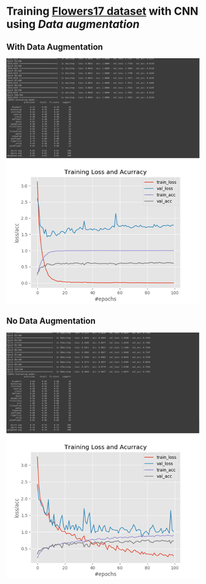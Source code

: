 <h1> Training <a href = "http://www.robots.ox.ac.uk/~vgg/data/flowers/17/">Flowers17 dataset</a> with CNN using <i>Data augmentation</i></h1> 

## With Data Augmentation
![train1](output/train1.png)
![output2](output/output1.png)

## No Data Augmentation
![train2](output/train2.png)
![output2](output/output2.png)
